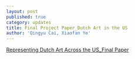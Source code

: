 ```yaml
---
layout: post
published: true
category: updates
title: Final Project Paper_Dutch Art in the US
author: 'Qingyu Cai, Xiaofan Ye'
---
```

[Representing Dutch Art Across the US_Final Paper](https://drive.google.com/file/d/1otNq0fBViC-6wwQKG94n49HKfw92EFps/view?usp=sharing)
